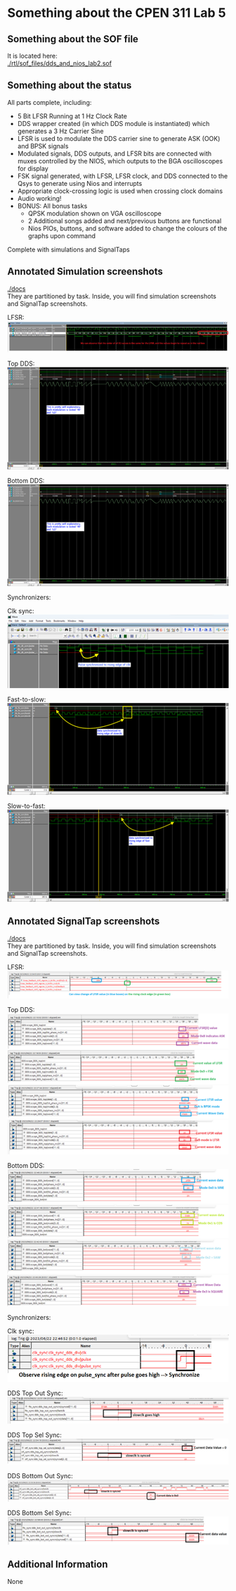 # Something about the CPEN 311 Lab 5

## Something about the SOF file
It is located here:  
[./rtl/sof_files/dds_and_nios_lab2.sof](./rtl/sof_files/dds_and_nios_lab2.sof)

## Something about the status
All parts complete, including:  
* 5 Bit LFSR Running at 1 Hz Clock Rate
* DDS wrapper created (in which DDS module is instantiated) which generates a 3 Hz Carrier Sine
* LFSR is used to modulate the DDS carrier sine to generate ASK (OOK) and BPSK signals
* Modulated signals, DDS outputs, and LFSR bits are connected with muxes controlled by the NIOS, which outputs to the BGA oscilloscopes for display
* FSK signal generated, with LFSR, LFSR clock, and DDS connected to the Qsys to generate using Nios and interrupts
* Appropriate clock-crossing logic is used when crossing clock domains
* Audio working!
* BONUS: All bonus tasks
  *   QPSK modulation shown on VGA oscilloscope
  *   2 Additional songs added and next/previous buttons are functional
  *   Nios PIOs, buttons, and software added to change the colours of the graphs upon command

Complete with simulations and SignalTaps

## Annotated Simulation screenshots
[./docs](./docs)  
They are partitioned by task. Inside, you will find simulation screenshots and SignalTap screenshots.  

LFSR:
![./docs/lfsr/Simulation/01.png](./docs/lfsr/Simulation/01.png) 

Top DDS:
![./docs/dds_top/Simulation/waves.png](./docs/dds_top/Simulation/waves.png) 

Bottom DDS:
![./docs/dds_bottom/Simulation/waves.png](./docs/dds_bottom/Simulation/waves.png) 

Synchronizers:

Clk sync:
![./docs/synchronizers/Simulations/clk_sync.png](./docs/synchronizers/Simulations/clk_sync.png) 

Fast-to-slow:
![./docs/synchronizers/Simulations/fts.png](./docs/synchronizers/Simulations/fts.png) 

Slow-to-fast:
![./docs/synchronizers/Simulations/stf.png](./docs/synchronizers/Simulations/stf.png) 



## Annotated SignalTap screenshots
[./docs](./docs)  
They are partitioned by task. Inside, you will find simulation screenshots and SignalTap screenshots. 

LFSR:
![./docs/lfsr/SignalTap/01.png](./docs/lfsr/SignalTap/01.png) 

Top DDS:
![./docs/dds_top/SignalTap/01.png](./docs/dds_top/SignalTap/01.png) 
![./docs/dds_top/SignalTap/02.png](./docs/dds_top/SignalTap/02.png) 
![./docs/dds_top/SignalTap/03.png](./docs/dds_top/SignalTap/03.png) 
![./docs/dds_top/SignalTap/04.png](./docs/dds_top/SignalTap/04.png) 

Bottom DDS:
![./docs/dds_bottom/SignalTap/01.png](./docs/dds_bottom/SignalTap/01.png) 
![./docs/dds_bottom/SignalTap/02.png](./docs/dds_bottom/SignalTap/02.png) 
![./docs/dds_bottom/SignalTap/03.png](./docs/dds_bottom/SignalTap/03.png) 
![./docs/dds_bottom/SignalTap/04.png](./docs/dds_bottom/SignalTap/04.png) 


Synchronizers:


Clk sync:
![./docs/synchronizers/SignalTap/clk_sync.png](./docs/synchronizers/SignalTap/clk_sync.png) 

DDS Top Out Sync:
![./docs/synchronizers/SignalTap/dds_top_out_sync.png](./docs/synchronizers/SignalTap/dds_top_out_sync.png) 

DDS Top Sel Sync:
![./docs/synchronizers/SignalTap/dds_top_sel_sync.png](./docs/synchronizers/SignalTap/dds_top_sel_sync.png) 

DDS Bottom Out Sync:
![./docs/synchronizers/SignalTap/dds_bot_out_sync.png](./docs/synchronizers/SignalTap/dds_bot_out_sync.png) 

DDS Bottom Sel Sync:
![./docs/synchronizers/SignalTap/dds_bot_sel_sync.png](./docs/synchronizers/SignalTap/dds_bot_sel_sync.png) 



## Additional Information
None
